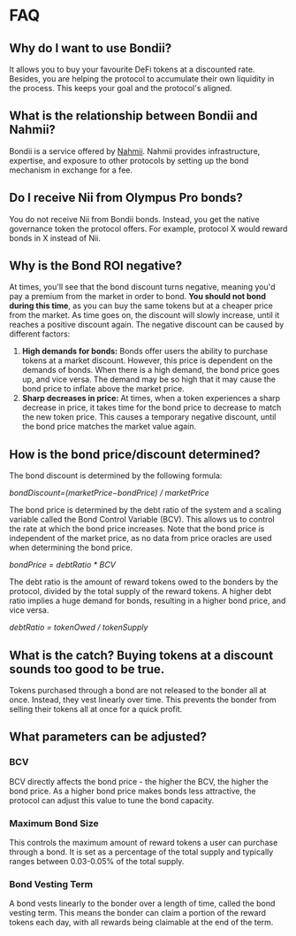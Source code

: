 # FAQ

## Why do I want to use Bondii?

It allows you to buy your favourite DeFi tokens at a discounted rate. Besides, you are helping the protocol to accumulate their own liquidity in the process. This keeps your goal and the protocol's aligned.

## What is the relationship between Bondii and Nahmii?

Bondii is a service offered by [Nahmii](https://nahmii.io/). Nahmii provides infrastructure, expertise, and exposure to other protocols by setting up the bond mechanism in exchange for a fee.

## Do I receive Nii from Olympus Pro bonds?

You do not receive Nii from Bondii bonds. Instead, you get the native governance token the protocol offers. For example, protocol X would reward bonds in X instead of Nii.

## Why is the Bond ROI negative?&#x20;

At times, you'll see that the bond discount turns negative, meaning you'd pay a premium from the market in order to bond. **You should not bond during this time**, as you can buy the same tokens but at a cheaper price from the market. As time goes on, the discount will slowly increase, until it reaches a positive discount again. The negative discount can be caused by different factors:

1. **High demands for bonds:** Bonds offer users the ability to purchase tokens at a market discount. However, this price is dependent on the demands of bonds. When there is a high demand, the bond price goes up, and vice versa. The demand may be so high that it may cause the bond price to inflate above the market price.
2. **Sharp decreases in price:** At times, when a token experiences a sharp decrease in price, it takes time for the bond price to decrease to match the new token price. This causes a temporary negative discount, until the bond price matches the market value again.

## How is the bond price/discount determined?

The bond discount is determined by the following formula:

&#x20;                    _bondDiscount=(marketPrice−bondPrice) / marketPrice_

The bond price is determined by the debt ratio of the system and a scaling variable called the Bond Control Variable (BCV). This allows us to control the rate at which the bond price increases. Note that the bond price is independent of the market price, as no data from price oracles are used when determining the bond price.

&#x20;                   _bondPrice = debtRatio \* BCV_

The debt ratio is the amount of reward tokens owed to the bonders by the protocol, divided by the total supply of the reward tokens. A higher debt ratio implies a huge demand for bonds, resulting in a higher bond price, and vice versa.

&#x20;                 _debtRatio = tokenOwed / tokenSupply_

## What is the catch? Buying tokens at a discount sounds too good to be true.

Tokens purchased through a bond are not released to the bonder all at once. Instead, they vest linearly over time. This prevents the bonder from selling their tokens all at once for a quick profit.

## What parameters can be adjusted?

### BCV

BCV directly affects the bond price - the higher the BCV, the higher the bond price. As a higher bond price makes bonds less attractive, the protocol can adjust this value to tune the bond capacity.

### Maximum Bond Size

This controls the maximum amount of reward tokens a user can purchase through a bond. It is set as a percentage of the total supply and typically ranges between 0.03-0.05% of the total supply.

### Bond Vesting Term

A bond vests linearly to the bonder over a length of time, called the bond vesting term. This means the bonder can claim a portion of the reward tokens each day, with all rewards being claimable at the end of the term.

